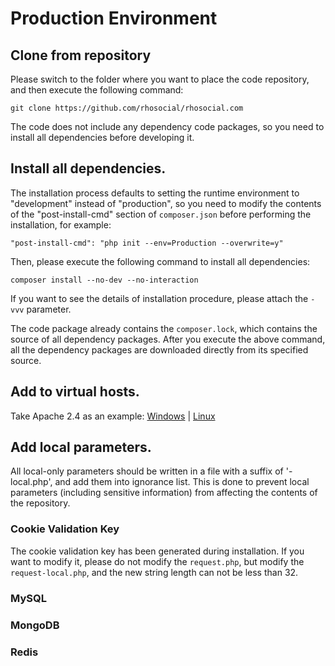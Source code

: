 # Production Environment

## Clone from repository

Please switch to the folder where you want to place the code repository, and then
execute the following command:

```
git clone https://github.com/rhosocial/rhosocial.com
```

The code does not include any dependency code packages, so you need to install all
dependencies before developing it.

## Install all dependencies.

The installation process defaults to setting the runtime environment to "development"
instead of "production", so you need to modify the contents of the "post-install-cmd"
section of `composer.json` before performing the installation, for example:

```
"post-install-cmd": "php init --env=Production --overwrite=y"
```

Then, please execute the following command to install all dependencies:

```
composer install --no-dev --no-interaction
```

If you want to see the details of installation procedure, please attach the `-vvv` parameter.

The code package already contains the `composer.lock`, which contains the source of all dependency packages.
After you execute the above command, all the dependency packages are downloaded directly from its specified source.

## Add to virtual hosts.

Take Apache 2.4 as an example: [Windows](Windows-Apache-vhosts.md) | [Linux](Linux-Apache-vhosts.md)

## Add local parameters.

All local-only parameters should be written in a file with a suffix of '-local.php',
and add them into ignorance list.
This is done to prevent local parameters (including sensitive information) from
affecting the contents of the repository.

### Cookie Validation Key

The cookie validation key has been generated during installation. 
If you want to modify it, please do not modify the `request.php`, but modify the
`request-local.php`, and the new string length can not be less than 32.

### MySQL

### MongoDB

### Redis
